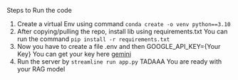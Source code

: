 Steps to Run the code
1. Create a virtual Env using command `conda create -o venv python==3.10`
2. After copying/pulling the repo, install lib using requirements.txt
   You can run the command
   `pip install -r requirements.txt`
3. Now you have to create a file .env and then
   GOOGLE_API_KEY={Your Key}
   You can get your key here
   [gemini](https://ai.google.dev/gemini-api/docs/api-key)
4. Run the server by
   `streamline run app.py`
   TADAAA You are ready with your RAG model
